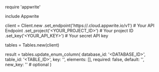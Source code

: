 require 'appwrite'

include Appwrite

client = Client.new
    .set_endpoint('https://<REGION>.cloud.appwrite.io/v1') # Your API Endpoint
    .set_project('<YOUR_PROJECT_ID>') # Your project ID
    .set_key('<YOUR_API_KEY>') # Your secret API key

tables = Tables.new(client)

result = tables.update_enum_column(
    database_id: '<DATABASE_ID>',
    table_id: '<TABLE_ID>',
    key: '',
    elements: [],
    required: false,
    default: '<DEFAULT>',
    new_key: '' # optional
)

